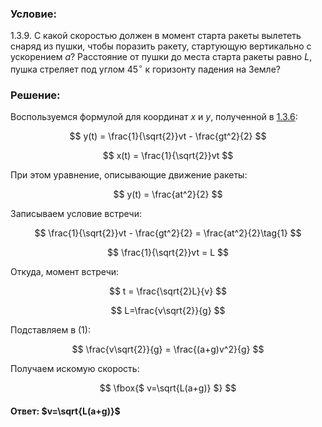 ###  Условие:

$1.3.9.$ С какой скоростью должен в момент старта ракеты вылететь снаряд из пушки, чтобы поразить ракету, стартующую вертикально с ускорением $a$? Расстояние от пушки до места старта ракеты равно $L$, пушка стреляет под углом $45^{\circ}$ к горизонту падения на Земле?

###  Решение:

Воспользуемся формулой для координат $x$ и $y$, полученной в [1.3.6](../1.3.6):

$$
y(t) = \frac{1}{\sqrt{2}}vt - \frac{gt^2}{2}
$$

$$
x(t) = \frac{1}{\sqrt{2}}vt
$$

При этом уравнение, описывающие движение ракеты:

$$
y(t) = \frac{at^2}{2}
$$

Записываем условие встречи:

$$
\frac{1}{\sqrt{2}}vt - \frac{gt^2}{2} = \frac{at^2}{2}\tag{1}
$$

$$
\frac{1}{\sqrt{2}}vt = L
$$

Откуда, момент встречи:

$$
t = \frac{\sqrt{2}L}{v}
$$

$$
L=\frac{v\sqrt{2}}{g}
$$

Подставляем в $(1)$:

$$
\frac{v\sqrt{2}}{g} = \frac{(a+g)v^2}{g}
$$

Получаем искомую скорость:

$$
\fbox{$ v=\sqrt{L(a+g)} $}
$$

####  Ответ: $v=\sqrt{L(a+g)}$